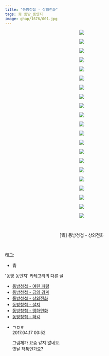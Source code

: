 ```yaml
---
title: "동방청첩 - 상외전화"
tags: 青 동방_동인지
image: ghap/1676/001.jpg
---
```

<div class="article">
<p style="text-align: center; clear: none; float: none;"><img src="{{ site.nasurl }}/ghap/1676/001.jpg"/></p>
<p style="text-align: center; clear: none; float: none;"><img src="{{ site.nasurl }}/ghap/1676/002.jpg"/></p>
<p style="text-align: center; clear: none; float: none;"><img src="{{ site.nasurl }}/ghap/1676/003.jpg"/></p>
<p style="text-align: center; clear: none; float: none;"><img src="{{ site.nasurl }}/ghap/1676/004.jpg"/></p>
<p style="text-align: center; clear: none; float: none;"><img src="{{ site.nasurl }}/ghap/1676/005.jpg"/></p>
<p style="text-align: center; clear: none; float: none;"><img src="{{ site.nasurl }}/ghap/1676/006.jpg"/></p>
<p style="text-align: center; clear: none; float: none;"><img src="{{ site.nasurl }}/ghap/1676/007.jpg"/></p>
<p style="text-align: center; clear: none; float: none;"><img src="{{ site.nasurl }}/ghap/1676/008.jpg"/></p>
<p style="text-align: center; clear: none; float: none;"><img src="{{ site.nasurl }}/ghap/1676/009.jpg"/></p>
<p style="text-align: center; clear: none; float: none;"><img src="{{ site.nasurl }}/ghap/1676/010.jpg"/></p>
<p style="text-align: center; clear: none; float: none;"><img src="{{ site.nasurl }}/ghap/1676/011.jpg"/></p>
<p style="text-align: center; clear: none; float: none;"><img src="{{ site.nasurl }}/ghap/1676/012.jpg"/></p>
<p style="text-align: center; clear: none; float: none;"><img src="{{ site.nasurl }}/ghap/1676/013.jpg"/></p>
<p style="text-align: center; clear: none; float: none;"><img src="{{ site.nasurl }}/ghap/1676/014.jpg"/></p>
<p style="text-align: center; clear: none; float: none;"><img src="{{ site.nasurl }}/ghap/1676/015.jpg"/></p>
<p style="text-align: center; clear: none; float: none;"><img src="{{ site.nasurl }}/ghap/1676/016.jpg"/></p>
<p style="text-align: center; clear: none; float: none;"><img src="{{ site.nasurl }}/ghap/1676/017.jpg"/></p>
<p style="text-align: center; clear: none; float: none;"><img src="{{ site.nasurl }}/ghap/1676/018.jpg"/></p>
<p style="text-align: center; clear: none; float: none;"><img src="{{ site.nasurl }}/ghap/1676/019.jpg"/></p>
<p style="text-align: center; clear: none; float: none;"><img src="{{ site.nasurl }}/ghap/1676/020.jpg"/></p>
<p style="text-align: center; clear: none; float: none;"><img src="{{ site.nasurl }}/ghap/1676/021.jpg"/></p>
<p style="text-align: center; clear: none; float: none;"><br/></p>
<p style="text-align: center; clear: none; float: none;">[青] 동방청첩 - 상외전화</p>
<p><br/></p>
</div><div class="tagTrail">
<p>태그: </p>
<ul>
<li>青</li>
</ul>
</div><div class="another">
<p>'동방 동인지' 카테고리의 다른 글</p>
<ul>
<li><a href="/2016-08-18-ghap_1678">동방청첩 - 여린 파랑</a></li>
<li><a href="/2016-08-18-ghap_1677">동방청첩 - 금의 경계</a></li>
<li><a href="/2016-08-18-ghap_1676">동방청첩 - 상외전화</a></li>
<li><a href="/2016-08-18-ghap_1675">동방청첩 - 설지</a></li>
<li><a href="/2016-08-18-ghap_1674">동방청첩 - 앵하연화</a></li>
<li><a href="/2016-08-18-ghap_1673">동방청첩 - 하각</a></li>
</ul>
</div><div class="cb_module cb_fluid">
<div class="cb_wrt cb_profile">
<div class="comment">
<ul>
<li class="cb_thumb_off" id="comment14966904">
<div class="cb_comment_area">
<div class="cb_info_area">
<div class="cb_section">
<span class="cb_nick_name">ㄱㅁㅎ</span>
</div>
<div class="cb_section">
<span class="cb_date">2017.04.17 00:52 </span>
</div>
</div>
<div class="cb_dsc_comment">
<p class="cb_dsc">
											그림체가 요즘 같지 않네요.<br/>
옛날 작품인가요?
										</p>
</div>
</div></li>
</ul>
</div>
</div><!-- commentList close -->
</div>